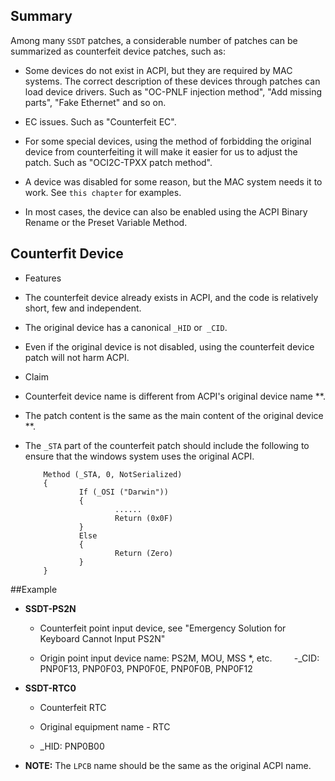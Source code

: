 ## Summary

Among many `SSDT` patches, a considerable number of patches can be summarized as counterfeit device patches, such as:

- Some devices do not exist in ACPI, but they are required by MAC systems. The correct description of these devices through patches can load device drivers. Such as "OC-PNLF injection method", "Add missing parts", "Fake Ethernet" and so on.

- EC issues. Such as "Counterfeit EC".

 - For some special devices, using the method of forbidding the original device from counterfeiting it will make it easier for us to adjust the patch. Such as "OCI2C-TPXX patch method".

 - A device was disabled for some reason, but the MAC system needs it to work. See `this chapter` for examples.

 - In most cases, the device can also be enabled using the ACPI Binary Rename or the Preset Variable Method.

## Counterfit Device

* Features

 - The counterfeit device already exists in ACPI, and the code is relatively short, few and independent.
 
 - The original device has a canonical `_HID` or` _CID`.
 
 - Even if the original device is not disabled, using the counterfeit device patch will not harm ACPI.
  
* Claim

 - Counterfeit device name is different from ACPI's original device name **.
 
 - The patch content is the same as the main content of the original device **.
 
 - The `_STA` part of the counterfeit patch should include the following to ensure that the windows system uses the original ACPI.

    ```
    	Method (_STA, 0, NotSerialized)
    	{
    			If (_OSI ("Darwin"))
    			{
    					......
    					Return (0x0F)
    			}
    			Else
    			{
    					Return (Zero)
    			}
    	}
    ```
  
##Example

 - **SSDT-PS2N** 
 
     - Counterfeit point input device, see "Emergency Solution for Keyboard Cannot Input PS2N"

     - Origin point input device name: PS2M, MOU, MSS *, etc.
  
     -_CID: PNP0F13, PNP0F03, PNP0F0E, PNP0F0B, PNP0F12
   
- **SSDT-RTC0** 
   - Counterfeit RTC
   
   - Original equipment name - RTC
   
   - _HID: PNP0B00
  
- **NOTE:** The `LPCB` name should be the same as the original ACPI name.
  
